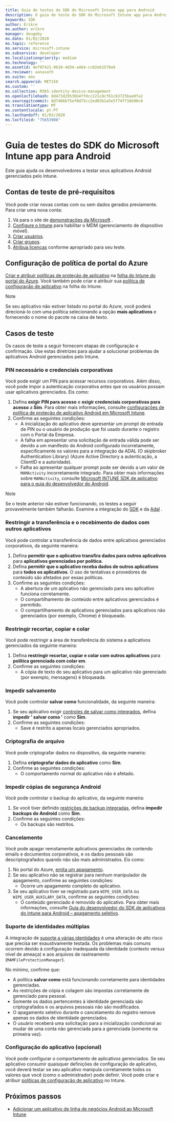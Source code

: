 ```yaml
---
title: Guia de testes do SDK do Microsoft Intune app para Android
description: O guia de teste do SDK do Microsoft Intune app para Android ajuda você a testar seu aplicativo Android gerenciado pelo Intune.
keywords: SDK
author: Erikre
ms.author: erikre
manager: dougeby
ms.date: 01/02/2020
ms.topic: reference
ms.service: microsoft-intune
ms.subservice: developer
ms.localizationpriority: medium
ms.technology: ''
ms.assetid: 4ef8f421-9610-4d34-a464-cc02eb1578a9
ms.reviewer: aanavath
ms.suite: ems
search.appverid: MET150
ms.custom: ''
ms.collection: M365-identity-device-management
ms.openlocfilehash: 8d473d29536b4ffdcc221c8cf61c63725bae0fa2
ms.sourcegitcommit: 8d7406b75ef0d75cc2ed03b1a5e5f74ff10b98c0
ms.translationtype: MT
ms.contentlocale: pt-PT
ms.lasthandoff: 01/03/2020
ms.locfileid: "75653908"
---
```

# <a name="microsoft-intune-app-sdk-for-android-testing-guide"></a>Guia de testes do SDK do Microsoft Intune app para Android

Este guia ajuda os desenvolvedores a testar seus aplicativos Android gerenciados pelo Intune.  

## <a name="prerequisite-test-accounts"></a>Contas de teste de pré-requisitos
Você pode criar novas contas com ou sem dados gerados previamente. Para criar uma nova conta:
1. Vá para o site de [demonstrações da Microsoft](https://demos.microsoft.com/environments/create/tenant) . 
2. [Configure o Intune](../fundamentals/setup-steps.md) para habilitar o MDM (gerenciamento de dispositivo móvel).
3. [Criar usuários](../fundamentals/users-add.md).
4. [Criar grupos](../fundamentals/groups-add.md).
5. [Atribua licenças](../fundamentals/licenses-assign.md) conforme apropriado para seu teste.


## <a name="azure-portal-policy-configuration"></a>Configuração de política de portal do Azure
[Criar e atribuir políticas de proteção de aplicativo](../apps/app-protection-policies.md) na [folha do Intune do portal do Azure](https://portal.azure.com/?feature.customportal=false#blade/Microsoft_Intune_Apps/MainMenu/14/selectedMenuItem/Overview). Você também pode criar e atribuir sua [política de configuração de aplicativo](../apps/app-configuration-policies-overview.md) na folha do Intune.

> [!NOTE]
> Se seu aplicativo não estiver listado no portal do Azure, você poderá direcioná-lo com uma política selecionando a opção **mais aplicativos** e fornecendo o nome do pacote na caixa de texto.

## <a name="test-cases"></a>Casos de teste

Os casos de teste a seguir fornecem etapas de configuração e confirmação. Use estas diretrizes para ajudar a solucionar problemas de aplicativos Android gerenciados pelo Intune.

### <a name="required-pin-and-corporate-credentials"></a>PIN necessário e credenciais corporativas

Você pode exigir um PIN para acessar recursos corporativos. Além disso, você pode impor a autenticação corporativa antes que os usuários possam usar aplicativos gerenciados. Eis como:

1. Defina **exigir PIN para acesso** e **exigir credenciais corporativas para acesso** a **Sim**. Para obter mais informações, consulte [configurações de política de proteção de aplicativo Android em Microsoft Intune](../apps/app-protection-policy-settings-android.md#access-requirements).
2. Confirme as seguintes condições:
    - A inicialização do aplicativo deve apresentar um prompt de entrada de PIN ou o usuário de produção que foi usado durante o registro com o Portal da Empresa.
    - A falha em apresentar uma solicitação de entrada válida pode ser devido a um manifesto do Android configurado incorretamente, especificamente os valores para a integração da ADAL (O skipbroker Authentication Library) (Azure Active Directory a autenticação, a ClientID e a autoridade).
    - Falha ao apresentar qualquer prompt pode ser devido a um valor de `MAMActivity` incorretamente integrado. Para obter mais informações sobre `MAMActivity`, consulte [Microsoft INTUNE SDK de aplicativo para o guia do desenvolvedor do Android](app-sdk-android.md).

> [!NOTE] 
> Se o teste anterior não estiver funcionando, os testes a seguir provavelmente também falharão. Examine a integração do [SDK](app-sdk-android.md##sdk-integration) e da [Adal](app-sdk-android.md#configure-azure-active-directory-authentication-library-adal) .

### <a name="restrict-transferring-and-receiving-data-with-other-apps"></a>Restringir a transferência e o recebimento de dados com outros aplicativos
Você pode controlar a transferência de dados entre aplicativos gerenciados corporativos, da seguinte maneira:

1. Defina **permitir que o aplicativo transfira dados para outros aplicativos** para **aplicativos gerenciados por política**.
2. Defina **permitir que o aplicativo receba dados de outros aplicativos** para **todos os aplicativos**. O uso de tentativas e provedores de conteúdo são afetados por essas políticas.
3. Confirme as seguintes condições:
    - A abertura de um aplicativo não gerenciado para seu aplicativo funciona corretamente.
    - O compartilhamento de conteúdo entre aplicativos gerenciados é permitido.
    - O compartilhamento de aplicativos gerenciados para aplicativos não gerenciados (por exemplo, Chrome) é bloqueado.

### <a name="restrict-cut-copy-and-paste"></a>Restringir recortar, copiar e colar
Você pode restringir a área de transferência do sistema a aplicativos gerenciados da seguinte maneira:

1. Defina **restringir recortar, copiar e colar com outros aplicativos** para **política gerenciada com colar em**.
2. Confirme as seguintes condições:
    - A cópia de texto do seu aplicativo para um aplicativo não gerenciado (por exemplo, mensagens) é bloqueada.

### <a name="prevent-save"></a>Impedir salvamento
Você pode controlar **salvar como** funcionalidade, da seguinte maneira:

1. Se seu aplicativo exigir [controles de salvar como integrados](app-sdk-android.md#example-determine-if-saving-to-device-or-cloud-storage-is-permitted), defina **impedir ' salvar como '** como **Sim**.
2. Confirme as seguintes condições:
    - Save é restrito a apenas locais gerenciados apropriados.

### <a name="file-encryption"></a>Criptografia de arquivo
Você pode criptografar dados no dispositivo, da seguinte maneira:

1. Defina **criptografar dados do aplicativo** como **Sim**.
2. Confirme as seguintes condições:
    - O comportamento normal do aplicativo não é afetado.

### <a name="prevent-android-backups"></a>Impedir cópias de segurança Android
Você pode controlar o backup do aplicativo, da seguinte maneira:

1. Se você tiver definido [restrições de backup integradas](app-sdk-android.md#protecting-backup-data), defina **impedir backups do Android** como **Sim**.
2. Confirme as seguintes condições:
    - Os backups são restritos.

### <a name="unenrollment"></a>Cancelamento
Você pode apagar remotamente aplicativos gerenciados de contendo emails e documentos corporativos, e os dados pessoais são descriptografados quando não são mais administrados. Eis como:

1. No portal do Azure, [emita um apagamento](../apps/apps-selective-wipe.md).
2. Se seu aplicativo não se registrar para nenhum manipulador de apagamento, confirme as seguintes condições:
    - Ocorre um apagamento completo do aplicativo.
3. Se seu aplicativo tiver se registrado para `WIPE_USER_DATA` ou `WIPE_USER_AUXILARY_DATA`, confirme as seguintes condições:
    - O conteúdo gerenciado é removido do aplicativo. Para obter mais informações, consulte [Guia do desenvolvedor do SDK de aplicativos do Intune para Android – apagamento seletivo](app-sdk-android.md#selective-wipe).

### <a name="multi-identity-support"></a>Suporte de identidades múltiplas
A integração de [suporte a várias identidades](app-sdk-android.md#multi-identity-optional) é uma alteração de alto risco que precisa ser exaustivamente testada. Os problemas mais comuns ocorrem devido à configuração inadequada da identidade (contexto versus nível de ameaça) e aos arquivos de rastreamento (`MAMFileProtectionManager`).

No mínimo, confirme que:

- A política **salvar como** está funcionando corretamente para identidades gerenciadas.
- As restrições de cópia e colagem são impostas corretamente de gerenciado para pessoal.
- Somente os dados pertencentes à identidade gerenciada são criptografados e os arquivos pessoais não são modificados.
- O apagamento seletivo durante o cancelamento do registro remove apenas os dados de identidade gerenciados.
- O usuário receberá uma solicitação para a inicialização condicional ao mudar de uma conta não gerenciada para a gerenciada (somente na primeira vez).

### <a name="app-configuration-optional"></a>Configuração do aplicativo (opcional)
Você pode configurar o comportamento de aplicativos gerenciados. Se seu aplicativo consumir quaisquer definições de configuração de aplicativo, você deverá testar se seu aplicativo manipula corretamente todos os valores que você (como o administrador) pode definir. Você pode criar e atribuir [políticas de configuração de aplicativo](../apps/app-configuration-policies-overview.md) no Intune.

## <a name="next-steps"></a>Próximos passos

- [Adicionar um aplicativo de linha de negócios Android ao Microsoft Intune](../apps/lob-apps-android.md)

